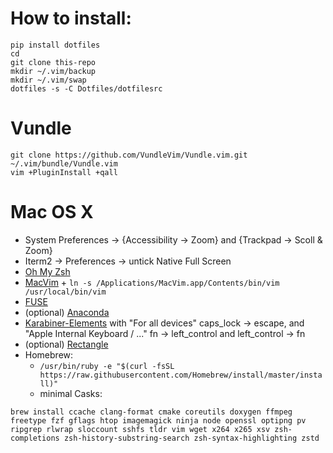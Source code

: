 # How to install:

    pip install dotfiles
    cd
    git clone this-repo
    mkdir ~/.vim/backup
    mkdir ~/.vim/swap
    dotfiles -s -C Dotfiles/dotfilesrc

# Vundle

    git clone https://github.com/VundleVim/Vundle.vim.git ~/.vim/bundle/Vundle.vim
    vim +PluginInstall +qall

# Mac OS X

 - System Preferences -> {Accessibility -> Zoom} and {Trackpad -> Scoll & Zoom}
 - Iterm2 -> Preferences -> untick Native Full Screen
 - [Oh My Zsh](https://github.com/robbyrussell/oh-my-zsh)
 - [MacVim](http://macvim-dev.github.io/macvim/) + `ln -s /Applications/MacVim.app/Contents/bin/vim /usr/local/bin/vim`
 - [FUSE](https://osxfuse.github.io/)
 - (optional) [Anaconda](https://www.anaconda.com/download/#macos)
 - [Karabiner-Elements](https://karabiner-elements.pqrs.org/) with "For all devices" caps_lock -> escape, and "Apple Internal Keyboard / ..." fn -> left_control and left_control -> fn
 - (optional) [Rectangle](https://rectangleapp.com/)
 - Homebrew:
   - `/usr/bin/ruby -e "$(curl -fsSL https://raw.githubusercontent.com/Homebrew/install/master/install)"`
   - minimal Casks:
```
brew install ccache clang-format cmake coreutils doxygen ffmpeg freetype fzf gflags htop imagemagick ninja node openssl optipng pv ripgrep rlwrap sloccount sshfs tldr vim wget x264 x265 xsv zsh-completions zsh-history-substring-search zsh-syntax-highlighting zstd 
```
